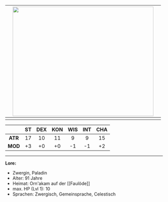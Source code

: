 


|     | <img src="images/kyome.png" width="450" height="350"> |     |
| --- | ----------------------------------------------------- | --- |
|     |                                                       |     |


|         | ST  | DEX | KON | WIS | INT | CHA |
| :-----: | :-: | :-: | :-: | :-: | :-: | :-: |
| **ATR** | 17  | 10  | 11  |  9  |  9  | 15  |
| **MOD** | +3  | +0  | +0  | -1  | -1  | +2  |

-----------------------------------------

**Lore:** <br>
- Zwergin, Paladin
- Alter: 91 Jahre
- Heimat: Orn'akam auf der [[Faulöde]]
- max. HP (Lvl 1): 10
- Sprachen: Zwergisch, Gemeinsprache, Celestisch


